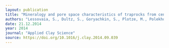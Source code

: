 ```yaml
---
layout: publication
title: "Mineralogy and pore space characteristics of traprocks from central siberia, russia: Prerequisite of weathering trends and soil formation"
authors: "Lessovaia, S., Dultz, S., Goryachkin, S., Plotze, M., Polekhovsky, Y., Andreeva, N. & Filimonov, A."
date: 21.12.2014
year: 2014
journal: "Applied Clay Science"
source: https://doi.org/10.1016/j.clay.2014.09.039
---
```

